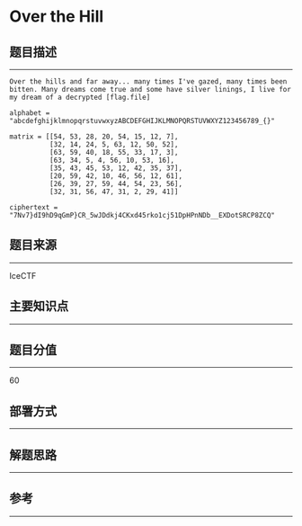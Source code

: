 # Over the Hill

## 题目描述
---
```
Over the hills and far away... many times I've gazed, many times been bitten. Many dreams come true and some have silver linings, I live for my dream of a decrypted [flag.file]

alphabet = "abcdefghijklmnopqrstuvwxyzABCDEFGHIJKLMNOPQRSTUVWXYZ123456789_{}"

matrix = [[54, 53, 28, 20, 54, 15, 12, 7],
          [32, 14, 24, 5, 63, 12, 50, 52],
          [63, 59, 40, 18, 55, 33, 17, 3],
          [63, 34, 5, 4, 56, 10, 53, 16],
          [35, 43, 45, 53, 12, 42, 35, 37],
          [20, 59, 42, 10, 46, 56, 12, 61],
          [26, 39, 27, 59, 44, 54, 23, 56],
          [32, 31, 56, 47, 31, 2, 29, 41]]

ciphertext = "7Nv7}dI9hD9qGmP}CR_5wJDdkj4CKxd45rko1cj51DpHPnNDb__EXDotSRCP8ZCQ"

```

## 题目来源
---
IceCTF

## 主要知识点
---


## 题目分值
---
60

## 部署方式
---


## 解题思路
---


## 参考
---
